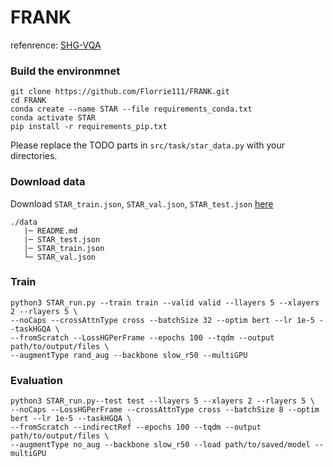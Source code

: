# FRANK
refenrence: [SHG-VQA](https://github.com/aurooj/SHG-VQA)

### Build the environmnet
```
git clone https://github.com/Florrie111/FRANK.git
cd FRANK
conda create --name STAR --file requirements_conda.txt
conda activate STAR
pip install -r requirements_pip.txt
```
Please replace the TODO parts in ```src/task/star_data.py``` with your directories.

### Download data
Download ```STAR_train.json```, ```STAR_val.json```, ```STAR_test.json``` [here](https://bobbywu.com/STAR/)
```
./data
   |─ README.md
   |─ STAR_test.json
   |─ STAR_train.json
   └─ STAR_val.json
```
### Train
```
python3 STAR_run.py --train train --valid valid --llayers 5 --xlayers 2 --rlayers 5 \
--noCaps --crossAttnType cross --batchSize 32 --optim bert --lr 1e-5 --taskHGQA \
--fromScratch --LossHGPerFrame --epochs 100 --tqdm --output path/to/output/files \
--augmentType rand_aug --backbone slow_r50 --multiGPU
```
### Evaluation
```
python3 STAR_run.py--test test --llayers 5 --xlayers 2 --rlayers 5 \ 
--noCaps --LossHGPerFrame --crossAttnType cross --batchSize 8 --optim bert --lr 1e-5 --taskHGQA \
--fromScratch --indirectRef --epochs 100 --tqdm --output path/to/output/files \
--augmentType no_aug --backbone slow_r50 --load path/to/saved/model --multiGPU
```
